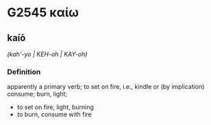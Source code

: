 # G2545 καίω

## kaíō

_(kah'-yo | KEH-oh | KAY-oh)_

### Definition

apparently a primary verb; to set on fire, i.e., kindle or (by implication) consume; burn, light; 

- to set on fire, light, burning
- to burn, consume with fire
